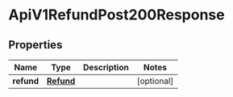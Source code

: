 

# ApiV1RefundPost200Response


## Properties

| Name | Type | Description | Notes |
|------------ | ------------- | ------------- | -------------|
|**refund** | [**Refund**](Refund.md) |  |  [optional] |




